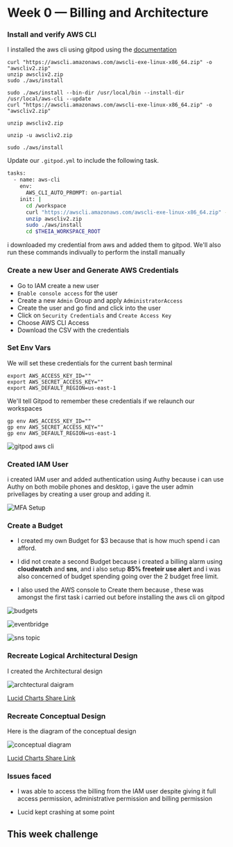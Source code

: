# Week 0 — Billing and Architecture



### Install and verify AWS CLI

I installed the aws cli using gitpod using the [documentation](https://docs.aws.amazon.com/cli/latest/userguide/getting-started-install.html )


```
curl "https://awscli.amazonaws.com/awscli-exe-linux-x86_64.zip" -o "awscliv2.zip"
unzip awscliv2.zip
sudo ./aws/install

sudo ./aws/install --bin-dir /usr/local/bin --install-dir /usr/local/aws-cli --update
curl "https://awscli.amazonaws.com/awscli-exe-linux-x86_64.zip" -o "awscliv2.zip"

unzip awscliv2.zip

unzip -u awscliv2.zip

sudo ./aws/install

```



Update our `.gitpod.yml` to include the following task.

```sh
tasks:
  - name: aws-cli
    env:
      AWS_CLI_AUTO_PROMPT: on-partial
    init: |
      cd /workspace
      curl "https://awscli.amazonaws.com/awscli-exe-linux-x86_64.zip" -o "awscliv2.zip"
      unzip awscliv2.zip
      sudo ./aws/install
      cd $THEIA_WORKSPACE_ROOT
```
i downloaded my credential from aws and added them to gitpod.
We'll also run these commands indivually to perform the install manually

### Create a new User and Generate AWS Credentials

- Go to IAM  create a new user
- `Enable console access` for the user
- Create a new `Admin` Group and apply `AdministratorAccess`
- Create the user and go find and click into the user
- Click on `Security Credentials` and `Create Access Key`
- Choose AWS CLI Access
- Download the CSV with the credentials

### Set Env Vars

We will set these credentials for the current bash terminal
```
export AWS_ACCESS_KEY_ID=""
export AWS_SECRET_ACCESS_KEY=""
export AWS_DEFAULT_REGION=us-east-1
```

We'll tell Gitpod to remember these credentials if we relaunch our workspaces
```
gp env AWS_ACCESS_KEY_ID=""
gp env AWS_SECRET_ACCESS_KEY=""
gp env AWS_DEFAULT_REGION=us-east-1
```

![gitpod aws cli](https://user-images.githubusercontent.com/101978292/219803845-05311f37-1a82-4318-a33e-0a62b41a80b1.jpg)


### Created IAM User

i created IAM user and added authentication using Authy because i can use Authy on both mobile phones and desktop, i gave the user admin privellages by creating a user group and adding it.

![MFA Setup](https://user-images.githubusercontent.com/101978292/219798601-633697d8-af7d-4b41-8e68-f96026593740.jpg)

### Create a Budget

- I created my own Budget for $3 because that is how much spend i can afford.

- I did not create a second Budget because i created a billing alarm using **cloudwatch** and **sns**, and i also setup **85% freeteir use alert** and i was also concerned of budget spending going over the 2 budget free limit.

- I also used the AWS console to Create them because , these was amongst the first task i carried out before installing the aws cli on gitpod

 

![budgets](https://user-images.githubusercontent.com/101978292/219797553-6aff738e-9148-49b0-ab70-899829855277.jpg)

![eventbridge](https://user-images.githubusercontent.com/101978292/219800399-cb911c2b-d294-4087-8aa2-3ac9e97ea845.jpg)


![sns topic](https://user-images.githubusercontent.com/101978292/219799131-53499842-1002-48be-9ac4-ed58dcc63e12.jpg)


### Recreate Logical Architectural Design


I created the Architectural design

![archtectural daigram](https://user-images.githubusercontent.com/101978292/219797615-68301fcb-766a-4f2a-81e0-3d74cbd34755.jpg)


[Lucid Charts Share Link](https://lucid.app/lucidchart/b873ffef-686d-4b5e-ba38-2c223d0ed424/edit?viewport_loc=495%2C228%2C1128%2C649%2C0_0&invitationId=inv_c60d0705-8e5e-4572-880c-28566427ceae
)


### Recreate Conceptual Design

Here is the diagram of the conceptual design

![conceptual diagram](https://user-images.githubusercontent.com/101978292/219797639-7a983072-cdf8-4f58-b33c-439cba925a78.jpg)


[Lucid Charts Share Link](https://lucid.app/lucidchart/cb69420f-fa70-4965-bfaa-f22e66b93075/edit?invitationId=inv_9c7d7b53-58a5-4f20-bdbe-d3c7789899f9)



### Issues faced

- I was able to access the billing from the IAM user despite giving it full access permission, administrative permission and billing permission

- Lucid kept crashing at some point

## This week challenge

